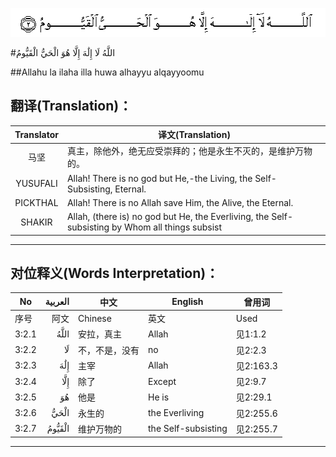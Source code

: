 ![003:002](images/003_002.gif)

#اللَّهُ لَا إِلَٰهَ إِلَّا هُوَ الْحَيُّ الْقَيُّومُ 

##Allahu la ilaha illa huwa alhayyu alqayyoomu 

## 翻译(Translation)：

| Translator | 译文(Translation)                                            |
| :--------: | ------------------------------------------------------------ |
|    马坚    | 真主，除他外，绝无应受崇拜的；他是永生不灭的，是维护万物的。 |
|  YUSUFALI  | Allah! There is no god but He,-the Living, the Self-Subsisting, Eternal. |
|  PICKTHAL  | Allah! There is no Allah save Him, the Alive, the Eternal.   |
|   SHAKIR   | Allah, (there is) no god but He, the Everliving, the Self-subsisting by Whom all things subsist |

---

## 对位释义(Words Interpretation)：

| No   | العربية | 中文    | English | 曾用词 |
| ---- | ------: | ------- | ------- | ------ |
| 序号 |    阿文 | Chinese | 英文    | Used   |
| 3:2.1 | اللَّهُ   | 安拉，真主     | Allah               | 见1:1.2   |
| 3:2.2 | لَا     | 不，不是，没有 | no                  | 见2:2.3   |
| 3:2.3 | إِلَٰهَ    | 主宰           | Allah               | 见2:163.3 |
| 3:2.4 | إِلَّا    | 除了           | Except              | 见2:9.7   |
| 3:2.5 | هُوَ     | 他是           | He is               | 见2:29.1  |
| 3:2.6 | الْحَيُّ   | 永生的         | the Everliving      | 见2:255.6 |
| 3:2.7 | الْقَيُّومُ | 维护万物的     | the Self-subsisting | 见2:255.7 |

---
